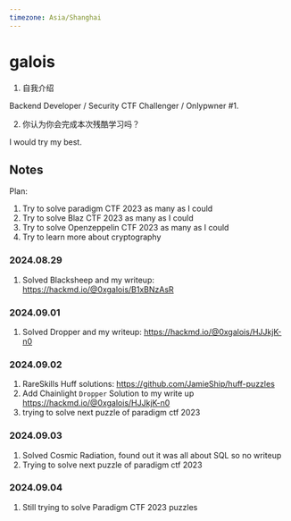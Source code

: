 ```yaml
---
timezone: Asia/Shanghai
---
```




# galois

1. 自我介绍

Backend Developer / Security CTF Challenger / Onlypwner #1. 

2. 你认为你会完成本次残酷学习吗？

I would try my best. 

## Notes
Plan:

1. Try to solve paradigm CTF 2023 as many as I could 
2. Try to solve Blaz CTF 2023 as many as I could 
3. Try to solve Openzeppelin CTF 2023 as many as I could 
4. Try to learn more about cryptography
<!-- Content_START -->
### 2024.08.29

1. Solved Blacksheep and my writeup: https://hackmd.io/@0xgalois/B1xBNzAsR


### 2024.09.01

1. Solved Dropper and my writeup: https://hackmd.io/@0xgalois/HJJkjK-n0


### 2024.09.02

1. RareSkills Huff solutions: https://github.com/JamieShip/huff-puzzles
2. Add Chainlight `Dropper` Solution to my write up https://hackmd.io/@0xgalois/HJJkjK-n0
3. trying to solve next puzzle of paradigm ctf 2023

### 2024.09.03

1. Solved Cosmic Radiation, found out it was all about SQL so no writeup
2. Trying to solve next puzzle of paradigm ctf 2023


### 2024.09.04

1. Still trying to solve Paradigm CTF 2023 puzzles

<!-- Content_END -->


